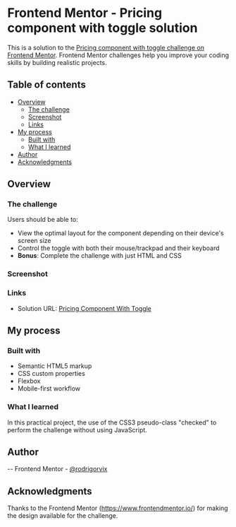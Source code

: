 # Frontend Mentor - Pricing component with toggle solution

This is a solution to the [Pricing component with toggle challenge on Frontend Mentor](https://www.frontendmentor.io/challenges/pricing-component-with-toggle-8vPwRMIC). Frontend Mentor challenges help you improve your coding skills by building realistic projects. 

## Table of contents

- [Overview](#overview)
  - [The challenge](#the-challenge)
  - [Screenshot](#screenshot)
  - [Links](#links)
- [My process](#my-process)
  - [Built with](#built-with)
  - [What I learned](#what-i-learned)
- [Author](#author)
- [Acknowledgments](#acknowledgments)
## Overview

### The challenge

Users should be able to:

- View the optimal layout for the component depending on their device's screen size
- Control the toggle with both their mouse/trackpad and their keyboard
- **Bonus**: Complete the challenge with just HTML and CSS

### Screenshot


### Links

- Solution URL: [Pricing Component With Toggle](https://rodrigorvix.github.io/challenges-frontendmentor/pricing-component-with-toggle/)

## My process

### Built with

- Semantic HTML5 markup
- CSS custom properties
- Flexbox
- Mobile-first workflow

### What I learned

In this practical project, the use of the CSS3 pseudo-class "checked" to perform the challenge without using JavaScript.

## Author

-- Frontend Mentor - [@rodrigorvix](https://www.frontendmentor.io/profile/rodrigorvix)
## Acknowledgments

Thanks to the Frontend Mentor (https://www.frontendmentor.io/) for making the design available for the challenge.
